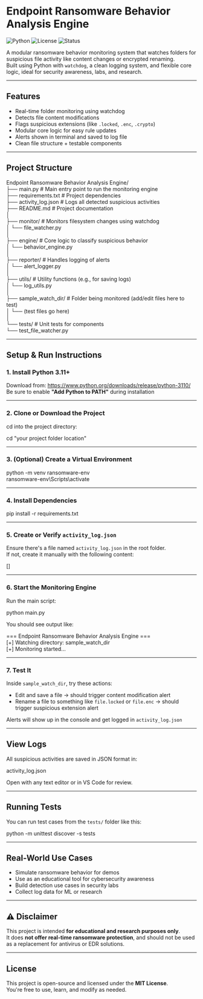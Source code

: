 # Endpoint Ransomware Behavior Analysis Engine

![Python](https://img.shields.io/badge/python-3.11+-blue)
![License](https://img.shields.io/badge/license-MIT-green)
![Status](https://img.shields.io/badge/status-Active-brightgreen)

A modular ransomware behavior monitoring system that watches folders for suspicious file activity like content changes or encrypted renaming.  
Built using Python with `watchdog`, a clean logging system, and flexible core logic, ideal for security awareness, labs, and research.

---

##  Features

- Real-time folder monitoring using watchdog  
- Detects file content modifications  
- Flags suspicious extensions (like `.locked`, `.enc`, `.crypto`)  
- Modular core logic for easy rule updates  
- Alerts shown in terminal and saved to log file  
- Clean file structure + testable components

---

##  Project Structure

Endpoint Ransomware Behavior Analysis Engine/  
├── main.py                          # Main entry point to run the monitoring engine  
├── requirements.txt                 # Project dependencies  
├── activity_log.json                # Logs all detected suspicious activities  
├── README.md                        # Project documentation  
│  
├── monitor/                         # Monitors filesystem changes using watchdog  
│   └── file_watcher.py  
│  
├── engine/                          # Core logic to classify suspicious behavior  
│   └── behavior_engine.py  
│  
├── reporter/                        # Handles logging of alerts  
│   └── alert_logger.py  
│  
├── utils/                           # Utility functions (e.g., for saving logs)  
│   └── log_utils.py  
│  
├── sample_watch_dir/               # Folder being monitored (add/edit files here to test)  
│   └── (test files go here)  
│  
└── tests/                           # Unit tests for components  
    └── test_file_watcher.py  

---

##  Setup & Run Instructions

### 1. Install Python 3.11+

Download from: https://www.python.org/downloads/release/python-3110/  
 Be sure to enable **"Add Python to PATH"** during installation

---

### 2. Clone or Download the Project

cd into the project directory:

cd "your project folder location"

---

### 3. (Optional) Create a Virtual Environment

python -m venv ransomware-env  
ransomware-env\Scripts\activate  

---

### 4. Install Dependencies

pip install -r requirements.txt

---

### 5. Create or Verify `activity_log.json`

Ensure there's a file named `activity_log.json` in the root folder.  
If not, create it manually with the following content:

[]

---

### 6. Start the Monitoring Engine

Run the main script:

python main.py

You should see output like:

=== Endpoint Ransomware Behavior Analysis Engine ===  
[+] Watching directory: sample_watch_dir  
[+] Monitoring started...  

---

### 7. Test It

Inside `sample_watch_dir`, try these actions:

- Edit and save a file → should trigger content modification alert  
- Rename a file to something like `file.locked` or `file.enc` → should trigger suspicious extension alert  

Alerts will show up in the console and get logged in `activity_log.json`

---

##  View Logs

All suspicious activities are saved in JSON format in:  

activity_log.json  

Open with any text editor or in VS Code for review.

---

##  Running Tests

You can run test cases from the `tests/` folder like this:

python -m unittest discover -s tests

---

##  Real-World Use Cases

- Simulate ransomware behavior for demos  
- Use as an educational tool for cybersecurity awareness  
- Build detection use cases in security labs  
- Collect log data for ML or research  

---

## ⚠ Disclaimer

This project is intended **for educational and research purposes only**.  
It does **not offer real-time ransomware protection**, and should not be used as a replacement for antivirus or EDR solutions.

---

##  License

This project is open-source and licensed under the **MIT License**.  
You're free to use, learn, and modify as needed.

